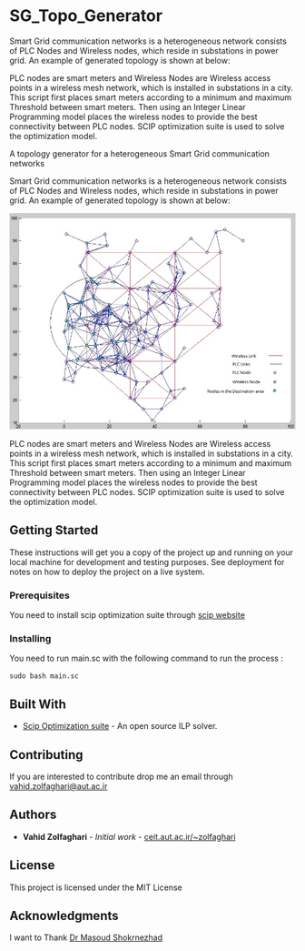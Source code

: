 # SG_Topo_Generator

Smart Grid communication networks is a heterogeneous network consists of PLC Nodes and Wireless nodes, 
which reside in substations in power grid. An example of generated topology is shown at below:
 
 
PLC nodes are smart meters and Wireless Nodes are Wireless access points in a wireless mesh network, which is installed in substations in a city. 
This script first places smart meters according to a minimum and maximum Threshold between smart meters. Then using an Integer Linear Programming model places the wireless nodes to provide the best connectivity between PLC nodes. SCIP optimization suite is used to solve the optimization model. 

A topology generator for a heterogeneous Smart Grid communication networks

Smart Grid communication networks is a heterogeneous network consists of PLC Nodes and Wireless nodes, 
which reside in substations in power grid. An example of generated topology is shown at below:

![Example of genrated Topology](images/ExampleTopo.jpg)

PLC nodes are smart meters and Wireless Nodes are Wireless access points in a wireless mesh network, which is installed in substations in a city. 
This script first places smart meters according to a minimum and maximum Threshold between smart meters. Then using an Integer Linear Programming model places the wireless nodes to provide the best connectivity between PLC nodes. SCIP optimization suite is used to solve the optimization model. 


## Getting Started

These instructions will get you a copy of the project up and running on your local machine for development and testing purposes. See deployment for notes on how to deploy the project on a live system.

### Prerequisites

You need to install scip optimization suite through [scip website](http://scip.zib.de/#download)

### Installing

You need to run main.sc with the following command to run the process :  

```
sudo bash main.sc
```

## Built With

* [Scip Optimization suite](http://scip.zib.de/#download) - An open source ILP solver. 


## Contributing

If you are interested to contribute drop me an email through vahid.zolfaghari@aut.ac.ir



## Authors

* **Vahid Zolfaghari** - *Initial work* - [ceit.aut.ac.ir/~zolfaghari](http://ceit.aut.ac.ir/~zolfaghari/) 

## License

This project is licensed under the MIT License

## Acknowledgments
 I want to Thank [Dr Masoud Shokrnezhad](http://ceit.aut.ac.ir/~m.shokrnezhad/) 
